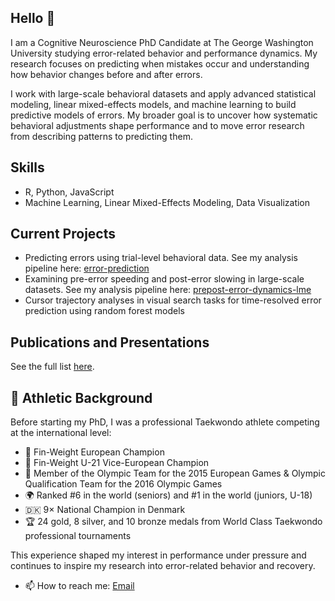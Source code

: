 ## Hello 👋

I am a Cognitive Neuroscience PhD Candidate at The George Washington University studying error-related behavior and performance dynamics. My research focuses on predicting when mistakes occur and understanding how behavior changes before and after errors.  

I work with large-scale behavioral datasets and apply advanced statistical modeling, linear mixed-effects models, and machine learning to build predictive models of errors. My broader goal is to uncover how systematic behavioral adjustments shape performance and to move error research from describing patterns to predicting them.  


## Skills

- R, Python, JavaScript
- Machine Learning, Linear Mixed-Effects Modeling, Data Visualization


## Current Projects
- Predicting errors using trial-level behavioral data. See my analysis pipeline here: [error-prediction](https://github.com/SarahMalykke/error-prediction)
- Examining pre-error speeding and post-error slowing in large-scale datasets. See my analysis pipeline here: [prepost-error-dynamics-lme](https://github.com/SarahMalykke/prepost-error-dynamics-lme)
- Cursor trajectory analyses in visual search tasks for time-resolved error prediction using random forest models


## Publications and Presentations
See the full list [here](publications_and_presentations.md).

## 🥋 Athletic Background
Before starting my PhD, I was a professional Taekwondo athlete competing at the international level:  
- 🥇 Fin-Weight European Champion  
- 🥈 Fin-Weight U-21 Vice-European Champion  
- 🥋 Member of the Olympic Team for the 2015 European Games & Olympic Qualification Team for the 2016 Olympic Games  
- 🌍 Ranked #6 in the world (seniors) and #1 in the world (juniors, U-18)  
- 🇩🇰 9× National Champion in Denmark  
- 🏆 24 gold, 8 silver, and 10 bronze medals from World Class Taekwondo professional tournaments  

This experience shaped my interest in performance under pressure and continues to inspire my research into error-related behavior and recovery.  

- 📫 How to reach me: [Email](mailto:sarahmalykke@gwu.edu)  
